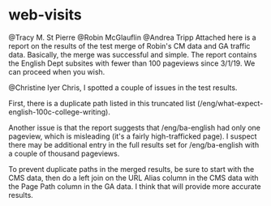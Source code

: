# web-visits

@Tracy M. St Pierre @Robin McGlauflin @Andrea Tripp Attached here is a report on the results of the test merge of Robin's CM data and GA traffic data. Basically, the merge was successful and simple. The report contains the English Dept subsites with fewer than 100 pageviews since 3/1/19. We can proceed when you wish.

@Christine Iyer
Chris, I spotted a couple of issues in the test results.

First, there is a duplicate path listed in this truncated list (/eng/what-expect-english-100c-college-writing).

Another issue is that the report suggests that /eng/ba-english had only one pageview, which is misleading (it's a fairly high-trafficked page). I suspect there may be additional entry in the full results set for /eng/ba-english with a couple of thousand pageviews.

To prevent duplicate paths in the merged results, be sure to start with the CMS data, then do a left join on the URL Alias column in the CMS data with the Page Path column in the GA data. I think that will provide more accurate results.
